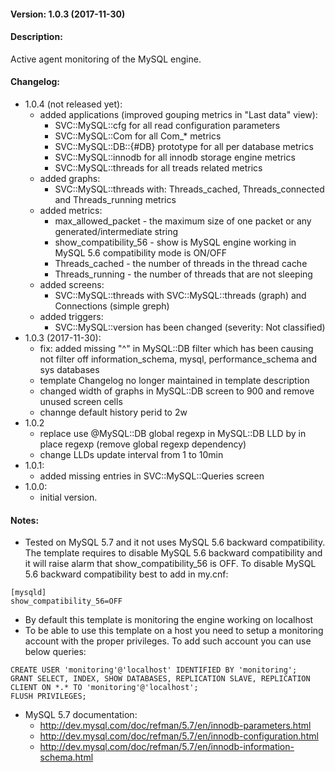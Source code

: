 #### Version: 1.0.3 (2017-11-30)

#### Description:
Active agent monitoring of the MySQL engine.

#### Changelog:
- 1.0.4 (not released yet):
  - added applications (improved gouping metrics in "Last data" view):
    - SVC::MySQL::cfg for all read configuration parameters
    - SVC::MySQL::Com for all Com_* metrics
    - SVC::MySQL::DB::{#DB} prototype for all per database metrics 
    - SVC::MySQL::innodb for all innodb storage engine metrics
    - SVC::MySQL::threads for all treads related metrics
  - added graphs:
    - SVC::MySQL::threads with: Threads_cached, Threads_connected and Threads_running metrics
  - added metrics:
    - max_allowed_packet - the maximum size of one packet or any generated/intermediate string
    - show_compatibility_56 - show is MySQL engine working in MySQL 5.6 compatibility mode is ON/OFF
    - Threads_cached - the number of threads in the thread cache
    - Threads_running - the number of threads that are not sleeping
  - added screens:
    - SVC::MySQL::threads with SVC::MySQL::threads (graph) and Connections (simple greph)
  - added triggers:
    - SVC::MySQL::version has been changed (severity: Not classified)
- 1.0.3 (2017-11-30):
  - fix: added missing "^" in MySQL::DB filter which has been causing not filter off information_schema, mysql, performance_schema and sys databases
  - template Changelog no longer maintained in template description
  - changed width of graphs in MySQL::DB screen to 900 and remove unused screen cells
  - channge default history perid to 2w
- 1.0.2
  - replace use @MySQL::DB global regexp in MySQL::DB LLD by in place regexp (remove global regexp dependency)
  - change LLDs update interval from 1 to 10min
- 1.0.1:
  - added missing entries in SVC::MySQL::Queries screen
- 1.0.0:
  - initial version.

#### Notes:
- Tested on MySQL 5.7 and it not uses MySQL 5.6 backward compatibility.  The
  template requires to disable MySQL 5.6 backward compatibility and it will
  raise alarm that show_compatibility_56 is OFF. To disable MySQL 5.6
  backward compatibility best to add in my.cnf:
```
[mysqld]
show_compatibility_56=OFF
```
- By default this template is monitoring the engine working on localhost
- To be able to use this template on a host you need to setup a monitoring account with the proper privileges. To add such account you can use below queries:
```
CREATE USER 'monitoring'@'localhost' IDENTIFIED BY 'monitoring';
GRANT SELECT, INDEX, SHOW DATABASES, REPLICATION SLAVE, REPLICATION CLIENT ON *.* TO 'monitoring'@'localhost';
FLUSH PRIVILEGES;
```
- MySQL 5.7 documentation:
  - http://dev.mysql.com/doc/refman/5.7/en/innodb-parameters.html
  - http://dev.mysql.com/doc/refman/5.7/en/innodb-configuration.html
  - http://dev.mysql.com/doc/refman/5.7/en/innodb-information-schema.html